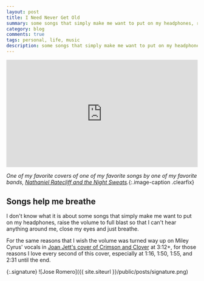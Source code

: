 ```yaml
---
layout: post
title: I Need Never Get Old
summary: some songs that simply make me want to put on my headphones, raise the volume to full blast so that I can't hear anything around me, close my eyes and just breathe. 
category: blog
comments: true
tags: personal, life, music
description: some songs that simply make me want to put on my headphones, raise the volume to full blast so that I can't hear anything around me, close my eyes and just breathe. 
---
```


 <style>.embed-container { position: relative; padding-bottom: 56.25%; height: 0; overflow: hidden; max-width: 100%; } .embed-container iframe, .embed-container object, .embed-container embed { position: absolute; top: 0; left: 0; width: 100%; height: 100%; }</style>
<div class='embed-container'><iframe src='https://www.youtube.com/embed/inlFZE3nPBU?rel=0&amp;t=20s&amp;showinfo=0' frameborder='0' allowfullscreen></iframe></div>

*One of my favorite covers of one of my favorite songs by one of my favorite bands, [Nathaniel Ratecliff and the Night Sweats](https://www.nathanielrateliff.com/).*{:.image-caption .clearfix}

## Songs help me breathe
I don't know what it is about some songs that simply make me want to put on my headphones, raise the volume to full blast so that I can't hear anything around me, close my eyes and just breathe. 

For the same reasons that I wish the volume was turned way up on Miley Cyrus' vocals in [Joan Jett's cover of Crimson and Clover](https://youtu.be/DmQ2xOmy2MI) at 3:12+, for those reasons I love every second of this cover, especially at 1:16, 1:50, 1:55, and 2:31 until the end.

{:.signature}
![Jose Romero]({{ site.siteurl }}/public/posts/signature.png)

